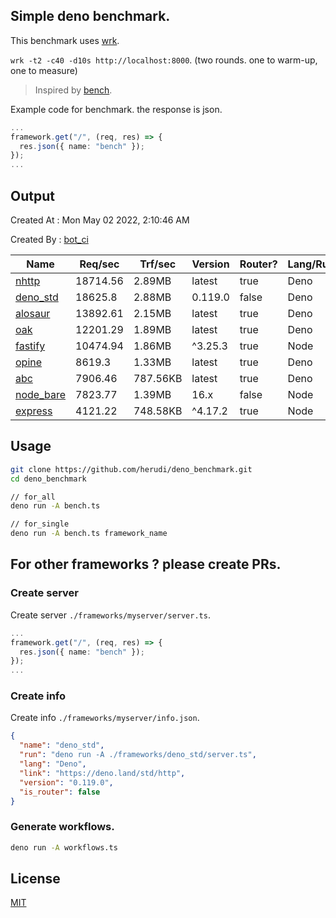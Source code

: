 ## Simple deno benchmark.
This benchmark uses [wrk](https://github.com/wg/wrk).

`wrk -t2 -c40 -d10s http://localhost:8000`. (two rounds. one to warm-up, one to measure)

> Inspired by [bench](https://github.com/denosaurs/bench).

Example code for benchmark. the response is json.
```ts
...
framework.get("/", (req, res) => {
  res.json({ name: "bench" });
});
...
```

## Output
Created At : Mon May 02 2022, 2:10:46 AM

Created By : [bot_ci](https://github.com/herudi/deno_benchmarks/commits?author=github-actions%5Bbot%5D)

|Name|Req/sec|Trf/sec|Version|Router?|Lang/Runtime|
|----|----|----|----|----|----|
|[nhttp](https://github.com/nhttp/nhttp)|18714.56|2.89MB|latest|true|Deno|
|[deno_std](https://deno.land/std/http)|18625.8|2.88MB|0.119.0|false|Deno|
|[alosaur](https://github.com/alosaur/alosaur)|13892.61|2.15MB|latest|true|Deno|
|[oak](https://github.com/oakserver/oak)|12201.29|1.89MB|latest|true|Deno|
|[fastify](https://github.com/fastify/fastify)|10474.94|1.86MB|^3.25.3|true|Node|
|[opine](https://github.com/cmorten/opine)|8619.3|1.33MB|latest|true|Deno|
|[abc](https://deno.land/x/abc)|7906.46|787.56KB|latest|true|Deno|
|[node_bare](https://nodejs.org)|7823.77|1.39MB|16.x|false|Node|
|[express](https://github.com/expressjs/express)|4121.22|748.58KB|^4.17.2|true|Node|


## Usage
```bash
git clone https://github.com/herudi/deno_benchmark.git
cd deno_benchmark

// for_all
deno run -A bench.ts

// for_single
deno run -A bench.ts framework_name
```
## For other frameworks ? please create PRs.
### Create server
Create server `./frameworks/myserver/server.ts`.
```ts
...
framework.get("/", (req, res) => {
  res.json({ name: "bench" });
});
...
```
### Create info
Create info `./frameworks/myserver/info.json`.
```json
{
  "name": "deno_std",
  "run": "deno run -A ./frameworks/deno_std/server.ts",
  "lang": "Deno",
  "link": "https://deno.land/std/http",
  "version": "0.119.0",
  "is_router": false
}
```
### Generate workflows.
```bash
deno run -A workflows.ts
```
## License

[MIT](LICENSE)


